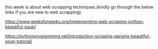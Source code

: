 this week is about web scrapping techniques.(kindly go through the below links if you are new to web scrapping).

https://www.geeksforgeeks.org/implementing-web-scraping-python-beautiful-soup/

https://pythonprogramming.net/introduction-scraping-parsing-beautiful-soup-tutorial/
